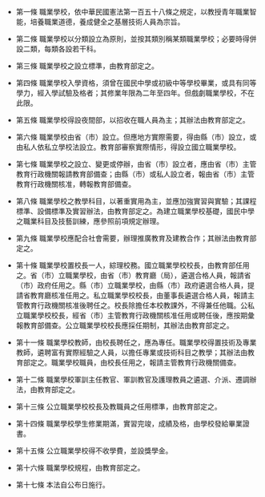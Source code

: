 * 第一條 職業學校，依中華民國憲法第一百五十八條之規定，以教授青年職業智能，培養職業道德，養成健全之基層技術人員為宗旨。

* 第二條 職業學校以分類設立為原則，並按其類別稱某類職業學校；必要時得併設二類，每類各設若干科。

* 第三條 職業學校之設立標準，由教育部定之。

* 第四條 職業學校入學資格，須曾在國民中學或初級中等學校畢業，或具有同等學力，經入學試驗及格者；其修業年限為二年至四年。但戲劇職業學校，不在此限。

* 第五條 職業學校得設夜間部，以招收在職人員為主；其辦法由教育部定之。

* 第六條 職業學校由省（市）設立。但應地方實際需要，得由縣（市）設立，或由私人依私立學校法設立。教育部審察實際情形，得設立國立職業學校。

* 第七條 職業學校之設立、變更或停辦，由省（市）設立者，應由省（市）主管教育行政機關報請教育部備查；由縣（市）或私人設立者，報由省（市）主管教育行政機關核准，轉報教育部備查。

* 第八條 職業學校之教學科目，以著重實用為主，並應加強實習與實驗；其課程標準、設備標準及實習辦法，由教育部定之。為建立職業學校基礎，國民中學之職業科目及技藝訓練，應參照前項規定辦理。

* 第九條 職業學校應配合社會需要，辦理推廣教育及建教合作；其辦法由教育部定之。

* 第十條 職業學校置校長一人，綜理校務。國立職業學校校長，由教育部任用之。省（市）立職業學校，由省（市）教育廳（局），遴選合格人員，報請省（市）政府任用之。縣（市）立職業學校，由縣（市）政府遴選合格人員，提請省教育廳核准任用之。私立職業學校校長，由董事長遴選合格人員，報請主管教育行政機關核准後聘任之。校長除擔任本校教課外，不得兼任他職。公私立職業學校校長，經省（市）主管教育行政機關核准任用或聘任後，應按期彙報教育部備查。公立職業學校校長應採任期制，其辦法由教育部定之。

* 第十一條 職業學校教師，由校長聘任之，應為專任。職業學校得置技術及專業教師，遴聘富有實際經驗之人員，以擔任專業或技術科目之教學；其辦法由教育部定之。職業學校職員，由校長任用之，報請主管教育行政機關備查。

* 第十二條 職業學校軍訓主任教官、軍訓教官及護理教員之遴選、介派、遷調辦法，由教育部定之。

* 第十三條 公立職業學校校長及教職員之任用標準，由教育部定之。

* 第十四條 職業學校學生修業期滿，實習完竣，成績及格，由學校發給畢業證書。

* 第十五條 公立職業學校得不收學費，並設獎學金。

* 第十六條 職業學校規程，由教育部定之。

* 第十七條 本法自公布日施行。

